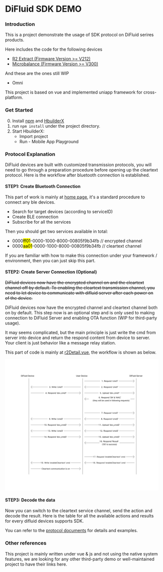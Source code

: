 # DiFluid SDK DEMO

### **Introduction**

This is a project demonstrate the usage of SDK protocol on DiFluid serires products.

Here includes the code for the following devices
- [R2 Extract (Firmware Version >= V212)](/docs/protocolR2.md)
- [Microbalance (Firmware Version >= V300)](/docs/protocolMicrobalance.md)

And these are the ones still WIP
- Omni

This project is based on vue and implemented uniapp framework for cross-platform.

### **Get Started**
0. Install [npm](https://www.npmjs.com/package/npm) and [HbuilderX](https://www.dcloud.io/hbuilderx.html)
1. run `npm install` under the project directory.
2. Start HbuilderX:
   - Import project
   - Run - Mobile App Playground

### **Protocol Explanation**
DiFluid devices are built with customized transmission protocols, you will need to go through a preparation procedure before opening up the cleartext protocol. Here is the workflow after bluetooth connection is established.

#### **STEP1: Create Bluetooth Connection**
This part of work is mainly at [home page](/pages/device.vue), it's a standard procedure to connect any ble devices.
- Search for target devices (according to serviceID)
- Create BLE connection
- Subscribe for all the services

Then you should get two services available in total:
- 0000<mark>ff01</mark>-0000-1000-8000-00805f9b34fb // encrypted channel
- 0000<mark>aa01</mark>-0000-1000-8000-00805f9b34fb // cleartext channel

If you are familiar with how to make this connection under your framework / environment, then you can just skip this part.

#### **STEP2: Create Server Connection (Optional)**
~~DiFluid devices now have the encrypted channel on and the cleartext channel off by default. To enabling the cleartext transmission channel, you need to let device to communicate with difluid server after each power on of the device.~~

DiFluid devices now have the encrypted channel and cleartext channel both on by default. This step now is an optional step and is only used to making connection to DiFluid Server and enabling OTA function (WIP for third-party usage).

It may seems complicated, but the main principle is just write the cmd from server into device and return the respond content from device to server. Your client is just behavior like a message relay station.

This part of code is mainly at [r2Detail.vue](/pages/r2Detail.vue), the workflow is shown as below.

![preparation-workflow](static/Preparation-Workflow.png)

#### **STEP3: Decode the data**
Now you can switch to the cleartext service channel, send the action and decode the result. Here is the table for all the available actions and results for every difluid devices supports SDK.

You can refer to the [protocol documents](/docs/difluid-protocol.md) for details and examples.


### **Other references**
This project is mainly written under vue & js and not using the native system features, we are looking for any other third-party demo or well-maintained project to have their links here.
